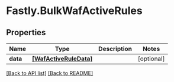 # Fastly.BulkWafActiveRules

## Properties

Name | Type | Description | Notes
------------ | ------------- | ------------- | -------------
**data** | [**[WafActiveRuleData]**](WafActiveRuleData.md) |  | [optional] 


[[Back to API list]](../../README.md#endpoints) [[Back to README]](../../README.md)
